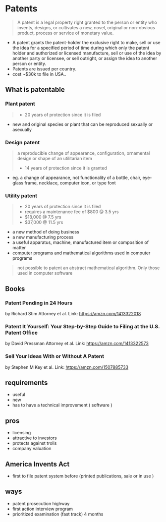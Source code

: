 # Patents
> A patent is a legal property right granted to the person or entity who invents, designs, or cultivates a new, novel, original or non-obvious product, process or service of monetary value.
 
- A patent grants the patent-holder the exclusive right to make, sell or use the idea for a specified period of time during which only the patent holder and authorized or licensed manufacture, sell or use of the idea by another party or licensee, or sell outright, or assign the idea to another person or entity.
- Patents are issued per country.
- cost ~$30k to file in USA.. 

## What is patentable


### Plant patent
> - 20 years of protection since it is filed

- new and original species or plant that can be reproduced sexually or asexually

### Design patent
> a reproducible change of appearance, configuration, ornamental design or shape of an utilitarian item
> - 14 years of protection since it is granted

- eg. a change of appearance, not functionality of a bottle, chair, eye-glass frame, necklace, computer icon, or type font


### Utility patent
> - 20 years of protection since it is filed
> - requires a maintenance fee of $800 @ 3.5 yrs
> - $18,000 @ 7.5 yrs
> - $37,000 @ 11.5 yrs

- a new method of doing business
- a new manufacturing process
- a useful apparatus, machine, manufactured item or composition of matter 
- computer programs and mathematical algorithms used in computer programs 

> not possible to patent an abstract mathematical algorithm. Only those used in computer software

## Books

### Patent Pending in 24 Hours 
by Richard Stim Attorney et al. 
Link: https://amzn.com/1413322018

### Patent It Yourself: Your Step-by-Step Guide to Filing at the U.S. Patent Office 
by David Pressman Attorney et al. 
Link: https://amzn.com/1413322573

### Sell Your Ideas With or Without A Patent 
by Stephen M Key et al. 
Link: https://amzn.com/1507885733

## requirements
- useful
- new
- has to have a technical improvement ( software )

## pros
- licensing
- attractive to investors
- protects against trolls
- company valuation


## America Invents Act
- first to file patent system before (printed publications, sale or in use ) 

## ways
- patent prosecution highway
- first action interview program
- prioritized examination (fast track) 4 months
